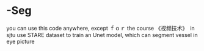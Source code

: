 # -Seg

you can use this code anywhere, except ｆｏｒ the course 《视频技术》　in sjtu
use STARE dataset to train an Unet model, which can segment vessel in eye picture
